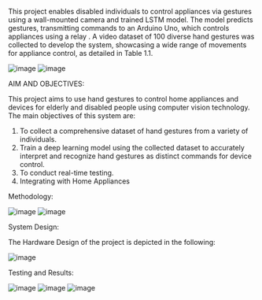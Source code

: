 This  project  enables  disabled  individuals  to  control appliances  via  gestures  using  a  wall-mounted  camera  and trained  LSTM  model.  The  model  predicts  gestures, transmitting  commands  to  an  Arduino  Uno,  which  controls
appliances  using  a  relay .  A  video  dataset  of  100  diverse hand  gestures  was  collected  to  develop  the  system, showcasing  a  wide  range  of  movements  for  appliance control, as detailed in Table 1.1.

![image](https://github.com/Tanveer-Hakro/HAND-GESTURE-BASED-HOME-AUTOMATION-SYSTEM-FOR-DISABLED-PEOPLE-USING-COMPUTER-VISION/assets/72609109/cf3b8332-345f-4aa7-b1cb-bcda9c14783e)
![image](https://github.com/Tanveer-Hakro/HAND-GESTURE-BASED-HOME-AUTOMATION-SYSTEM-FOR-DISABLED-PEOPLE-USING-COMPUTER-VISION/assets/72609109/a3df6cca-3848-4c9e-adfd-785e3e0a2009)

AIM AND OBJECTIVES:

This  project  aims  to  use  hand  gestures  to  control home  appliances  and  devices  for  elderly  and disabled people using computer vision technology.
The main objectives of this system are:
1. To  collect  a  comprehensive  dataset  of  hand gestures from a variety of individuals.
2. Train  a  deep  learning  model  using  the  collected dataset  to accurately  interpret and recognize hand gestures as distinct commands for device control.
3. To conduct real-time testing.
4. Integrating with Home Appliances

Methodology:

![image](https://github.com/Tanveer-Hakro/HAND-GESTURE-BASED-HOME-AUTOMATION-SYSTEM-FOR-DISABLED-PEOPLE-USING-COMPUTER-VISION/assets/72609109/791a5a62-d76d-47a3-974c-14e62ae785d5)
![image](https://github.com/Tanveer-Hakro/HAND-GESTURE-BASED-HOME-AUTOMATION-SYSTEM-FOR-DISABLED-PEOPLE-USING-COMPUTER-VISION/assets/72609109/11339b09-39aa-4419-94f8-6cd004d3c923)

System Design:

The Hardware Design of the project is depicted in the following:

![image](https://github.com/Tanveer-Hakro/HAND-GESTURE-BASED-HOME-AUTOMATION-SYSTEM-FOR-DISABLED-PEOPLE-USING-COMPUTER-VISION/assets/72609109/54563996-4ffd-4f90-8dad-57756539ee8a)





Testing and Results:


![image](https://github.com/Tanveer-Hakro/HAND-GESTURE-BASED-HOME-AUTOMATION-SYSTEM-FOR-DISABLED-PEOPLE-USING-COMPUTER-VISION/assets/72609109/4ce5798b-5b4f-4337-80dd-e1d818b68ae8)
![image](https://github.com/Tanveer-Hakro/HAND-GESTURE-BASED-HOME-AUTOMATION-SYSTEM-FOR-DISABLED-PEOPLE-USING-COMPUTER-VISION/assets/72609109/2a6fb4a5-8789-460f-b552-b468bd850a7f)
![image](https://github.com/Tanveer-Hakro/HAND-GESTURE-BASED-HOME-AUTOMATION-SYSTEM-FOR-DISABLED-PEOPLE-USING-COMPUTER-VISION/assets/72609109/f531c78f-bdbb-474a-9373-5275ea836d70)




